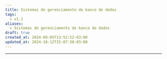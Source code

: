 ```yaml
---
title: Sistemas de gerenciamento de banco de dados
tags:
  - v1.1
aliases:
  - Sistemas de gerenciamento de banco de dados
draft: true
created_at: 2024-09-05T13:52:52-03:00
updated_at: 2024-10-12T15:07:38-03:00
---
```



---

